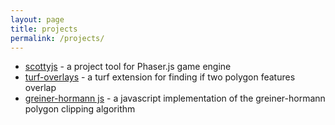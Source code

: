 ```yaml
---
layout: page
title: projects
permalink: /projects/
---
```



- [scottyjs](https://tchannel.github.io/scottyjs) - a project tool for Phaser.js game engine
- [turf-overlays](https://www.npmjs.com/package/turf-overlaps) - a turf extension for finding if two polygon features overlap
- [greiner-hormann js](https://github.com/tchannel/greiner-hormann) - a javascript implementation of the greiner-hormann polygon clipping algorithm
